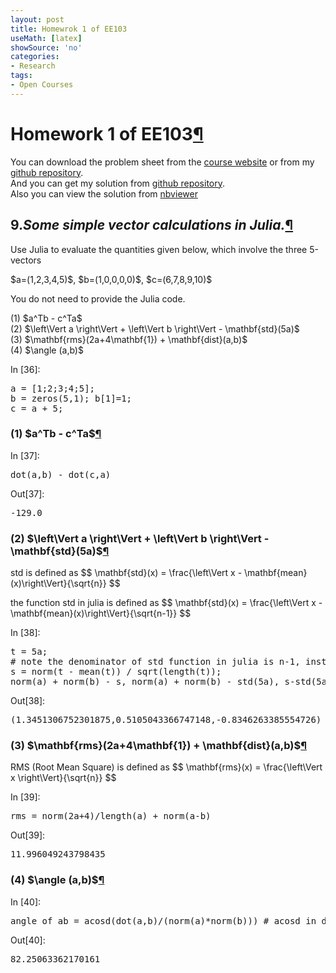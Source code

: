 ```yaml
---
layout: post
title: Homewrok 1 of EE103
useMath: [latex]
showSource: 'no'
categories:
- Research
tags:
- Open Courses
---
```


<div tabindex="-1" id="notebook" class="border-box-sizing">
    <div class="container" id="notebook-container">

<div class="cell border-box-sizing text_cell rendered">
<div class="prompt input_prompt">
</div>
<div class="inner_cell">
<div class="text_cell_render border-box-sizing rendered_html">
<h1 id="Homework-1-of-EE103">Homework 1 of EE103<a class="anchor-link" href="#Homework-1-of-EE103">&#182;</a></h1>
</div>
</div>
</div>
<div class="cell border-box-sizing text_cell rendered">
<div class="prompt input_prompt">
</div>
<div class="inner_cell">
<div class="text_cell_render border-box-sizing rendered_html">
<p>You can download the problem sheet from the <a href="http://web.stanford.edu/class/ee103/hw/hw1.pdf">course website</a> or from my <a href="https://github.com/csukuangfj/EE103/raw/master/hw1.pdf">github repository</a>.<br>
And you can get my solution from <a href="https://github.com/csukuangfj/EE103/raw/master/Homework1.ipynb">github repository</a>.<br>
Also you can view the solution from <a href="http://nbviewer.ipython.org/github/csukuangfj/EE103/blob/master/Homework1.ipynb">nbviewer</a></p>

</div>
</div>
</div>
<div class="cell border-box-sizing text_cell rendered">
<div class="prompt input_prompt">
</div>
<div class="inner_cell">
<div class="text_cell_render border-box-sizing rendered_html">
<h2 id="9.Some-simple-vector-calculations-in-Julia.">9.<em>Some simple vector calculations in Julia.</em><a class="anchor-link" href="#9.Some-simple-vector-calculations-in-Julia.">&#182;</a></h2><p>Use Julia to evaluate the quantities given
below, which involve the three 5-vectors</p>
<p>$a=(1,2,3,4,5)$, $b=(1,0,0,0,0)$, $c=(6,7,8,9,10)$</p>
<p>You do not need to provide the Julia code.</p>
<p>(1) $a^Tb - c^Ta$<br>
(2) $\left\Vert a \right\Vert + \left\Vert b \right\Vert - \mathbf{std}(5a)$<br>
(3) $\mathbf{rms}(2a+4\mathbf{1}) + \mathbf{dist}(a,b)$<br>
(4) $\angle (a,b)$</p>

</div>
</div>
</div>
<div class="cell border-box-sizing code_cell rendered">
<div class="input">
<div class="prompt input_prompt">In&nbsp;[36]:</div>
<div class="inner_cell">
    <div class="input_area">
<div class=" highlight hl-julia"><pre><span class="n">a</span> <span class="o">=</span> <span class="p">[</span><span class="mi">1</span><span class="p">;</span><span class="mi">2</span><span class="p">;</span><span class="mi">3</span><span class="p">;</span><span class="mi">4</span><span class="p">;</span><span class="mi">5</span><span class="p">];</span>
<span class="n">b</span> <span class="o">=</span> <span class="n">zeros</span><span class="p">(</span><span class="mi">5</span><span class="p">,</span><span class="mi">1</span><span class="p">);</span> <span class="n">b</span><span class="p">[</span><span class="mi">1</span><span class="p">]</span><span class="o">=</span><span class="mi">1</span><span class="p">;</span>
<span class="n">c</span> <span class="o">=</span> <span class="n">a</span> <span class="o">+</span> <span class="mi">5</span><span class="p">;</span>
</pre></div>

</div>
</div>
</div>

</div>
<div class="cell border-box-sizing text_cell rendered">
<div class="prompt input_prompt">
</div>
<div class="inner_cell">
<div class="text_cell_render border-box-sizing rendered_html">
<h3 id="(1)-$a^Tb---c^Ta$">(1) $a^Tb - c^Ta$<a class="anchor-link" href="#(1)-$a^Tb---c^Ta$">&#182;</a></h3>
</div>
</div>
</div>
<div class="cell border-box-sizing code_cell rendered">
<div class="input">
<div class="prompt input_prompt">In&nbsp;[37]:</div>
<div class="inner_cell">
    <div class="input_area">
<div class=" highlight hl-julia"><pre><span class="n">dot</span><span class="p">(</span><span class="n">a</span><span class="p">,</span><span class="n">b</span><span class="p">)</span> <span class="o">-</span> <span class="n">dot</span><span class="p">(</span><span class="n">c</span><span class="p">,</span><span class="n">a</span><span class="p">)</span>
</pre></div>

</div>
</div>
</div>

<div class="output_wrapper">
<div class="output">


<div class="output_area"><div class="prompt output_prompt">Out[37]:</div>


<div class="output_text output_subarea output_execute_result">
<pre>-129.0</pre>
</div>

</div>

</div>
</div>

</div>
<div class="cell border-box-sizing text_cell rendered">
<div class="prompt input_prompt">
</div>
<div class="inner_cell">
<div class="text_cell_render border-box-sizing rendered_html">
<h3 id="(2)-$\left\Vert-a-\right\Vert-+-\left\Vert-b-\right\Vert---\mathbf{std}(5a)$">(2) $\left\Vert a \right\Vert + \left\Vert b \right\Vert - \mathbf{std}(5a)$<a class="anchor-link" href="#(2)-$\left\Vert-a-\right\Vert-+-\left\Vert-b-\right\Vert---\mathbf{std}(5a)$">&#182;</a></h3><p>std is defined as
$$
    \mathbf{std}(x) = \frac{\left\Vert x - \mathbf{mean}(x)\right\Vert}{\sqrt{n}}
$$</p>
<p>the function std in julia is defined as
$$
    \mathbf{std}(x) = \frac{\left\Vert x - \mathbf{mean}(x)\right\Vert}{\sqrt{n-1}}
$$</p>

</div>
</div>
</div>
<div class="cell border-box-sizing code_cell rendered">
<div class="input">
<div class="prompt input_prompt">In&nbsp;[38]:</div>
<div class="inner_cell">
    <div class="input_area">
<div class=" highlight hl-julia"><pre><span class="n">t</span> <span class="o">=</span> <span class="mi">5</span><span class="n">a</span><span class="p">;</span>
<span class="c"># note the denominator of std function in julia is n-1, instead of n</span>
<span class="n">s</span> <span class="o">=</span> <span class="n">norm</span><span class="p">(</span><span class="n">t</span> <span class="o">-</span> <span class="n">mean</span><span class="p">(</span><span class="n">t</span><span class="p">))</span> <span class="o">/</span> <span class="n">sqrt</span><span class="p">(</span><span class="n">length</span><span class="p">(</span><span class="n">t</span><span class="p">));</span> 
<span class="n">norm</span><span class="p">(</span><span class="n">a</span><span class="p">)</span> <span class="o">+</span> <span class="n">norm</span><span class="p">(</span><span class="n">b</span><span class="p">)</span> <span class="o">-</span> <span class="n">s</span><span class="p">,</span> <span class="n">norm</span><span class="p">(</span><span class="n">a</span><span class="p">)</span> <span class="o">+</span> <span class="n">norm</span><span class="p">(</span><span class="n">b</span><span class="p">)</span> <span class="o">-</span> <span class="n">std</span><span class="p">(</span><span class="mi">5</span><span class="n">a</span><span class="p">),</span> <span class="n">s</span><span class="o">-</span><span class="n">std</span><span class="p">(</span><span class="mi">5</span><span class="n">a</span><span class="p">)</span>
</pre></div>

</div>
</div>
</div>

<div class="output_wrapper">
<div class="output">


<div class="output_area"><div class="prompt output_prompt">Out[38]:</div>


<div class="output_text output_subarea output_execute_result">
<pre>(1.3451306752301875,0.5105043366747148,-0.8346263385554726)</pre>
</div>

</div>

</div>
</div>

</div>
<div class="cell border-box-sizing text_cell rendered">
<div class="prompt input_prompt">
</div>
<div class="inner_cell">
<div class="text_cell_render border-box-sizing rendered_html">
<h3 id="(3)-$\mathbf{rms}(2a+4\mathbf{1})-+-\mathbf{dist}(a,b)$">(3) $\mathbf{rms}(2a+4\mathbf{1}) + \mathbf{dist}(a,b)$<a class="anchor-link" href="#(3)-$\mathbf{rms}(2a+4\mathbf{1})-+-\mathbf{dist}(a,b)$">&#182;</a></h3><p>RMS (Root Mean Square) is defined as
$$
    \mathbf{rms}(x) = \frac{\left\Vert x \right\Vert}{\sqrt{n}}
$$</p>

</div>
</div>
</div>
<div class="cell border-box-sizing code_cell rendered">
<div class="input">
<div class="prompt input_prompt">In&nbsp;[39]:</div>
<div class="inner_cell">
    <div class="input_area">
<div class=" highlight hl-julia"><pre><span class="n">rms</span> <span class="o">=</span> <span class="n">norm</span><span class="p">(</span><span class="mi">2</span><span class="n">a</span><span class="o">+</span><span class="mi">4</span><span class="p">)</span><span class="o">/</span><span class="n">length</span><span class="p">(</span><span class="n">a</span><span class="p">)</span> <span class="o">+</span> <span class="n">norm</span><span class="p">(</span><span class="n">a</span><span class="o">-</span><span class="n">b</span><span class="p">)</span>
</pre></div>

</div>
</div>
</div>

<div class="output_wrapper">
<div class="output">


<div class="output_area"><div class="prompt output_prompt">Out[39]:</div>


<div class="output_text output_subarea output_execute_result">
<pre>11.996049243798435</pre>
</div>

</div>

</div>
</div>

</div>
<div class="cell border-box-sizing text_cell rendered">
<div class="prompt input_prompt">
</div>
<div class="inner_cell">
<div class="text_cell_render border-box-sizing rendered_html">
<h3 id="(4)-$\angle-(a,b)$">(4) $\angle (a,b)$<a class="anchor-link" href="#(4)-$\angle-(a,b)$">&#182;</a></h3>
</div>
</div>
</div>
<div class="cell border-box-sizing code_cell rendered">
<div class="input">
<div class="prompt input_prompt">In&nbsp;[40]:</div>
<div class="inner_cell">
    <div class="input_area">
<div class=" highlight hl-julia"><pre><span class="n">angle_of_ab</span> <span class="o">=</span> <span class="n">acosd</span><span class="p">(</span><span class="n">dot</span><span class="p">(</span><span class="n">a</span><span class="p">,</span><span class="n">b</span><span class="p">)</span><span class="o">/</span><span class="p">(</span><span class="n">norm</span><span class="p">(</span><span class="n">a</span><span class="p">)</span><span class="o">*</span><span class="n">norm</span><span class="p">(</span><span class="n">b</span><span class="p">)))</span> <span class="c"># acosd in degree, and acos in radian</span>
</pre></div>

</div>
</div>
</div>

<div class="output_wrapper">
<div class="output">


<div class="output_area"><div class="prompt output_prompt">Out[40]:</div>


<div class="output_text output_subarea output_execute_result">
<pre>82.25063362170161</pre>
</div>

</div>

</div>
</div>

</div>
    </div>
  </div>